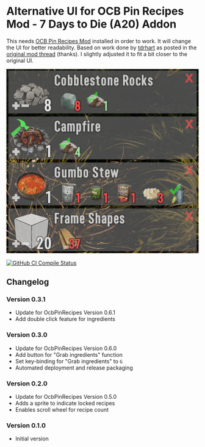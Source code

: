 # Alternative UI for OCB Pin Recipes Mod - 7 Days to Die (A20) Addon

This needs [OCB Pin Recipes Mod][1] installed in order to work. It will
change the UI for better readability. Based on work done by [tdrhart][2]
as posted in the [original mod thread][2] (thanks). I slightly adjusted
it to fit a bit closer to the original UI.

![In-Game Details Pinned](Screens/in-game-detail-pins.png)

[![GitHub CI Compile Status][4]][3]

## Changelog

### Version 0.3.1

- Update for OcbPinRecipes Version 0.6.1
- Add double click feature for ingredients

### Version 0.3.0

- Update for OcbPinRecipes Version 0.6.0
- Add button for "Grab ingredients" function
- Set key-binding for "Grab ingredients" to `G`
- Automated deployment and release packaging

### Version 0.2.0

- Update for OcbPinRecipes Version 0.5.0
- Adds a sprite to indicate locked recipes
- Enables scroll wheel for recipe count

### Version 0.1.0

- Initial version

[1]: https://github.com/OCB7D2D/OcbPinRecipes
[2]: https://community.7daystodie.com/topic/26859-pin-recipes-mod/?do=findComment&comment=466832
[3]: https://github.com/OCB7D2D/OcbPinRecipesUiTdrHart/actions/workflows/ci.yml
[4]: https://github.com/OCB7D2D/OcbPinRecipesUiTdrHart/actions/workflows/ci.yml/badge.svg
